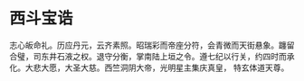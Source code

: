 # 西斗宝诰

志心皈命礼。历应丹元，云齐素照。昭瑞彩而帝座分符，会青微而天街悬象。躔留合璧，司东井石液之权。退守分衡，掌南陆上垣之令。遵七纪以行关，约四时而承化。大悲大愿，大圣大慈。西竺洞阴大帝，光明星主集庆真皇， 特玄体道天尊。
